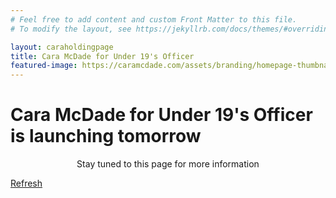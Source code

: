 ```yaml
---
# Feel free to add content and custom Front Matter to this file.
# To modify the layout, see https://jekyllrb.com/docs/themes/#overriding-theme-defaults

layout: caraholdingpage
title: Cara McDade for Under 19's Officer
featured-image: https://caramcdade.com/assets/branding/homepage-thumbnail.png
---
```


<h1>Cara McDade for Under 19's Officer is launching tomorrow</h1>
<p style="text-align: center">Stay tuned to this page for more information</p>
<a href="https://caramcdade.com/">Refresh</a>

<div style="margin-bottom: 30vh;">